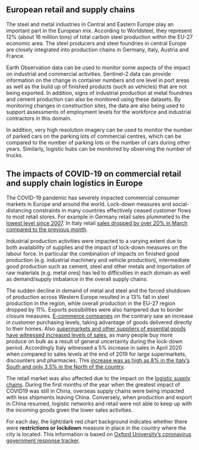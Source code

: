 ## European retail and supply chains

The steel and metal industries in Central and Eastern Europe play an important part in the European mix. According to Worldsteel, they represent 12% (about 16 million tons) of total carbon steel production within the EU-27 economic area. The steel producers and steel foundries in central Europe are closely integrated into production chains in Germany, Italy, Austria and France. 

Earth Observation data can be used to monitor some aspects of the impact on industrial and commercial activities. 
Sentinel-2 data can provide information on the change in container numbers and ore level in port areas as well as the build up of finished products (such as vehicles) that are not being exported. In addition, signs of industrial production at metal foundries and cement production can also be monitored using these datasets. By monitoring changes in construction sites, the data are also being used to support assessments of employment levels for the workforce and industrial contractors in this domain.

In addition, very high resolution imagery can be used to monitor the number of parked cars on the parking lots of commercial centres, which can be compared to the number of parking lots or the number of cars during other years. Similarly, logistic hubs can be monitored by observing the number of trucks.

## The impacts of COVID-19 on commercial retail and supply chain logistics in Europe 

The COVID-19 pandemic has severely impacted commercial consumer markets in Europe and around the world. Lock-down measures and social-distancing constraints in many countries effectively ceased customer flows to most retail stores. For example in Germany retail sales plummeted to the [lowest level since 2007](https://markets.businessinsider.com/news/stocks/eurozone-gdp-shrinks-in-first-quarter-coronavirus-2020-4-1029149227). In Italy retail [sales dropped by over 20% in March compared to the previous month](https://meet.lync.com/esa.int/doris.reinprecht/G0FE33Y5).

Industrial production activities were impacted to a varying extent due to both availability of supplies and the impact of lock-down measures on the labour force.  In particular the combination of impacts on finished good production (e.g. industrial machinery and vehicle production), intermediate good production such as cement, steel and other metals and importation of raw materials (e.g. metal ores) has led to difficulties in each domain as well as demand/supply imbalance in the overall supply chains. 

The sudden decline in demand of metal and steel and the forced shutdown of production across Western Europe resulted in a 13% fall in steel production in the region, while overall production in the EU-27 region dropped by 11%. Exports possibilities were also hampered due to border closure measures. [E-commerce companies](https://www.maze-one.com/en/news/covid-19-effect-on-amazon) on the contrary saw an increase in customer purchasing levels, taking advantage of goods delivered directly to their homes. Also [supermarkets and other suppliers of essential goods have witnessed increased levels of sales](https://www.statista.com/statistics/1108853/grocery-sales-increase-in-the-united-kingdom-coronavirus/), as many people buy more produce on bulk as a result of general uncertainty during the lock-down period. Accordingly Italy witnessed a 5% increase in sales in April 2020 when compared to sales levels at the end of 2019 for large supermarkets, discounters and pharmacies. This [increase was as high as 8% in the Italy’s South and only 3.5% in the North of the country](https://www.statista.com/statistics/1103506/impact-of-coronavirus-on-sales-values-in-large-retail-italy/). 

The retail market was also affected due to the impact on the [logistic supply chains](
https://meet.lync.com/esa.int/doris.reinprecht/G0FE33Y5). During the first months of the year when the greatest impact of COVID19 was still in China, overseas supply chains were being impacted with less shipments leaving China. Conversely, when production and export in China resumed, logistic networks and retail were not able to keep up with the incoming goods given the lower sales activities.  

For each day, the light/dark red chart background indicates whether there were **restrictions or lockdown** measure in place in the country where the city is located. This information is based on [Oxford University’s coronavirus government response tracker](https://covidtracker.bsg.ox.ac.uk/). 






